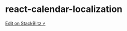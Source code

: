 # react-calendar-localization

[Edit on StackBlitz ⚡️](https://stackblitz.com/edit/react-calendar-localization)